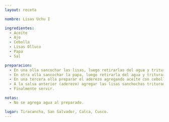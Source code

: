 ```yaml
---
layout: receta

nombre: Lisas Uchu I

ingredientes:
  - Aceite
  - Ajo
  - Cebolla
  - Lisas Olluco
  - Papa
  - Sal

preparacion:
  - En una olla sancochar las lisas, luego retirarlas del agua y triturarlas.
  - En otra olla sancochar la papa, luego retirarla del agua y triturarla.
  - En una tercera olla preparar el aderezo agregando aceite con cebolla, ajo y sal, y freír.
  - A la salsa anterior (aderezo) agregar las lisas sanchochas trituradas y las papas sancochadas trituradas y mezclar bien.
  - Finalmente servir.

notas:
  - No se agrega agua al preparado.

lugar: Tiracancha, San Salvador, Calca, Cusco. 
---
```

